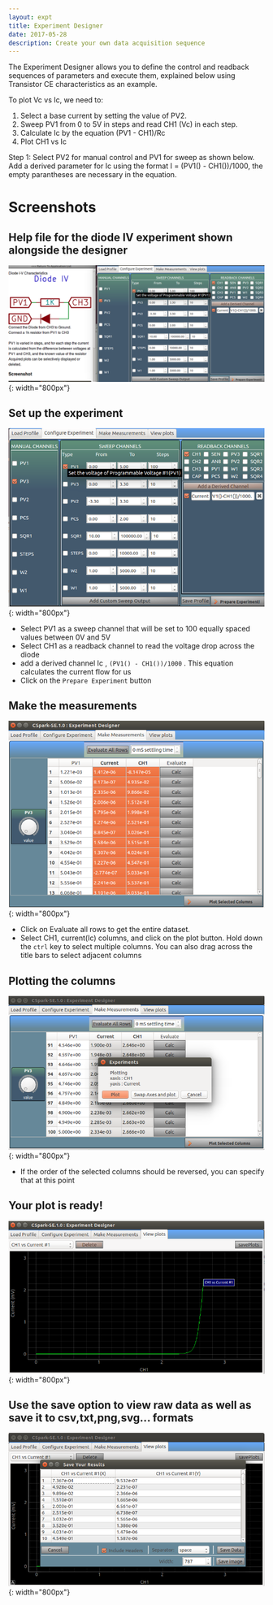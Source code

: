 ```yaml
---
layout: expt
title: Experiment Designer
date: 2017-05-28
description: Create your own data acquisition sequence
---
```


The Experiment Designer allows you to define the control and readback sequences of parameters and execute them, explained below
using Transistor CE characteristics as an example.

To plot Vc vs Ic, we need to:
1. Select a base current by setting the value of PV2.
2. Sweep PV1 from 0 to 5V in steps and read CH1 (Vc) in each step.
3. Calculate Ic by the equation (PV1 - CH1)/Rc
4. Plot CH1 vs Ic

Step 1: Select PV2 for manual control and PV1 for sweep as shown below.
Add a derived parameter for Ic using the format I = (PV1() - CH1())/1000, the empty parantheses are necessary in the equation.        

# Screenshots

## Help file for the diode IV experiment shown alongside the designer
![](images/screenshots/design1.png){: width="800px"}

## Set up the experiment
![](images/screenshots/design2.png){: width="800px"}
* Select PV1 as a sweep channel that will be set to 100 equally spaced values between 0V and 5V
* Select CH1 as a readback channel to read the voltage drop across the diode
* add a derived channel Ic , `(PV1() - CH1())/1000` . This equation calculates the current flow for us
* Click on the `Prepare Experiment` button

## Make the measurements
![](images/screenshots/design3.png){: width="800px"}
* Click on Evaluate all rows to get the entire dataset.
* Select CH1, current(Ic) columns, and click on the plot button. Hold down the `ctrl` key to select multiple columns. You can also drag across the title bars to select adjacent columns

## Plotting the columns
![](images/screenshots/design4.png){: width="800px"}
* If the order of the selected columns should be reversed, you can specify that at this point


## Your plot is ready!
![](images/screenshots/design5.png){: width="800px"}

## Use the save option to view raw data as well as save it to csv,txt,png,svg... formats
![](images/screenshots/design6.png){: width="800px"}

